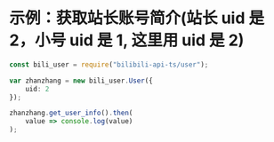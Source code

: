 # 示例：获取站长账号简介(站长 uid 是 2，小号 uid 是 1, 这里用 uid 是 2)

```typescript
const bili_user = require("bilibili-api-ts/user");

var zhanzhang = new bili_user.User({
    uid: 2
});

zhanzhang.get_user_info().then(
    value => console.log(value)
);
```
